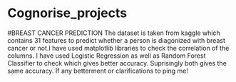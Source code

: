 # Cognorise_projects

#BREAST CANCER PREDICTION
The dataset is taken from kaggle which contains 31 features to predict whether a person is diagonized with breast cancer or not.I have used matplotlib libraries to check the correlation of the columns. I have used Logistic Regression as well as Random Forest Classifier to check which gives better accuracy. Suprisingly both gives the same accuracy.
If any betterment or clarifications to ping me!
